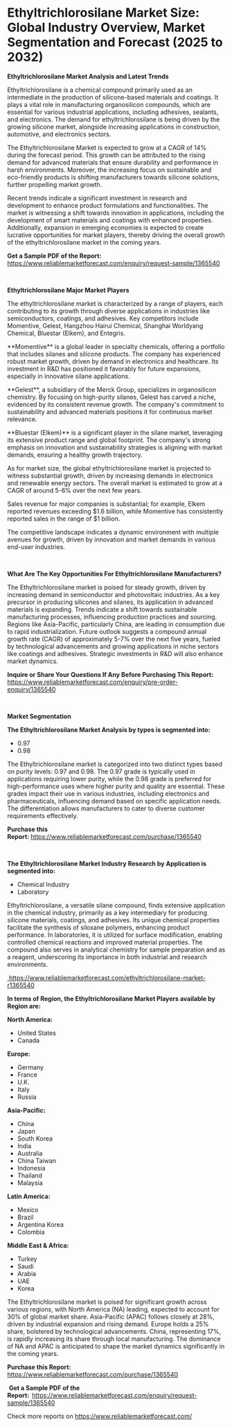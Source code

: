 <p><h1>Ethyltrichlorosilane Market Size: Global Industry Overview, Market Segmentation and Forecast (2025 to 2032)</h1></p><p><strong>Ethyltrichlorosilane Market Analysis and Latest Trends</strong></p>
<p><p>Ethyltrichlorosilane is a chemical compound primarily used as an intermediate in the production of silicone-based materials and coatings. It plays a vital role in manufacturing organosilicon compounds, which are essential for various industrial applications, including adhesives, sealants, and electronics. The demand for ethyltrichlorosilane is being driven by the growing silicone market, alongside increasing applications in construction, automotive, and electronics sectors.</p><p>The Ethyltrichlorosilane Market is expected to grow at a CAGR of 14% during the forecast period. This growth can be attributed to the rising demand for advanced materials that ensure durability and performance in harsh environments. Moreover, the increasing focus on sustainable and eco-friendly products is shifting manufacturers towards silicone solutions, further propelling market growth.</p><p>Recent trends indicate a significant investment in research and development to enhance product formulations and functionalities. The market is witnessing a shift towards innovation in applications, including the development of smart materials and coatings with enhanced properties. Additionally, expansion in emerging economies is expected to create lucrative opportunities for market players, thereby driving the overall growth of the ethyltrichlorosilane market in the coming years.</p></p>
<p><strong>Get a Sample PDF of the Report:&nbsp;</strong> <a href="https://www.reliablemarketforecast.com/enquiry/request-sample/1365540?utm_campaign=2288&utm_medium=2&utm_source=Github&utm_content=ia&utm_term=22032025&utm_id=ethyltrichlorosilane">https://www.reliablemarketforecast.com/enquiry/request-sample/1365540</a></p>
<p>&nbsp;</p>
<p><strong>Ethyltrichlorosilane Major Market Players</strong></p>
<p><p>The ethyltrichlorosilane market is characterized by a range of players, each contributing to its growth through diverse applications in industries like semiconductors, coatings, and adhesives. Key competitors include Momentive, Gelest, Hangzhou Hairui Chemical, Shanghai Worldyang Chemical, Bluestar (Elkem), and Entegris.</p><p>**Momentive** is a global leader in specialty chemicals, offering a portfolio that includes silanes and silicone products. The company has experienced robust market growth, driven by demand in electronics and healthcare. Its investment in R&D has positioned it favorably for future expansions, especially in innovative silane applications. </p><p>**Gelest**, a subsidiary of the Merck Group, specializes in organosilicon chemistry. By focusing on high-purity silanes, Gelest has carved a niche, evidenced by its consistent revenue growth. The company's commitment to sustainability and advanced materials positions it for continuous market relevance.</p><p>**Bluestar (Elkem)** is a significant player in the silane market, leveraging its extensive product range and global footprint. The company's strong emphasis on innovation and sustainability strategies is aligning with market demands, ensuring a healthy growth trajectory.</p><p>As for market size, the global ethyltrichlorosilane market is projected to witness substantial growth, driven by increasing demands in electronics and renewable energy sectors. The overall market is estimated to grow at a CAGR of around 5-6% over the next few years.</p><p>Sales revenue for major companies is substantial; for example, Elkem reported revenues exceeding $1.6 billion, while Momentive has consistently reported sales in the range of $1 billion.</p><p>The competitive landscape indicates a dynamic environment with multiple avenues for growth, driven by innovation and market demands in various end-user industries.</p></p>
<p>&nbsp;</p>
<p><strong>What Are The Key Opportunities For Ethyltrichlorosilane Manufacturers?</strong></p>
<p><p>The Ethyltrichlorosilane market is poised for steady growth, driven by increasing demand in semiconductor and photovoltaic industries. As a key precursor in producing silicones and silanes, its application in advanced materials is expanding. Trends indicate a shift towards sustainable manufacturing processes, influencing production practices and sourcing. Regions like Asia-Pacific, particularly China, are leading in consumption due to rapid industrialization. Future outlook suggests a compound annual growth rate (CAGR) of approximately 5-7% over the next five years, fueled by technological advancements and growing applications in niche sectors like coatings and adhesives. Strategic investments in R&D will also enhance market dynamics.</p></p>
<p><strong>Inquire or Share Your Questions If Any Before Purchasing This Report:</strong> <a href="https://www.reliablemarketforecast.com/enquiry/pre-order-enquiry/1365540?utm_campaign=2288&utm_medium=2&utm_source=Github&utm_content=ia&utm_term=22032025&utm_id=ethyltrichlorosilane">https://www.reliablemarketforecast.com/enquiry/pre-order-enquiry/1365540</a></p>
<p>&nbsp;</p>
<p><strong>Market Segmentation</strong></p>
<p><strong>The Ethyltrichlorosilane Market Analysis by types is segmented into:</strong></p>
<p><ul><li>0.97</li><li>0.98</li></ul></p>
<p><p>The Ethyltrichlorosilane market is categorized into two distinct types based on purity levels: 0.97 and 0.98. The 0.97 grade is typically used in applications requiring lower purity, while the 0.98 grade is preferred for high-performance uses where higher purity and quality are essential. These grades impact their use in various industries, including electronics and pharmaceuticals, influencing demand based on specific application needs. The differentiation allows manufacturers to cater to diverse customer requirements effectively.</p></p>
<p><strong>Purchase this Report:&nbsp;</strong><a href="https://www.reliablemarketforecast.com/purchase/1365540?utm_campaign=2288&utm_medium=2&utm_source=Github&utm_content=ia&utm_term=22032025&utm_id=ethyltrichlorosilane">https://www.reliablemarketforecast.com/purchase/1365540</a></p>
<p>&nbsp;</p>
<p><strong>The Ethyltrichlorosilane Market Industry Research by Application is segmented into:</strong></p>
<p><ul><li>Chemical Industry</li><li>Laboratory</li></ul></p>
<p><p>Ethyltrichlorosilane, a versatile silane compound, finds extensive application in the chemical industry, primarily as a key intermediary for producing silicone materials, coatings, and adhesives. Its unique chemical properties facilitate the synthesis of siloxane polymers, enhancing product performance. In laboratories, it is utilized for surface modification, enabling controlled chemical reactions and improved material properties. The compound also serves in analytical chemistry for sample preparation and as a reagent, underscoring its importance in both industrial and research environments.</p></p>
<p><a href="https://www.reliablemarketforecast.com/ethyltrichlorosilane-market-r1365540?utm_campaign=2288&utm_medium=2&utm_source=Github&utm_content=ia&utm_term=22032025&utm_id=ethyltrichlorosilane">&nbsp;https://www.reliablemarketforecast.com/ethyltrichlorosilane-market-r1365540</a></p>
<p><strong>In terms of Region, the Ethyltrichlorosilane Market Players available by Region are:</strong></p>
<p>
    <p> <strong> North America: </strong>
        <ul>
            <li>United States</li>
            <li>Canada</li>
        </ul>
        </p> 
    <p> <strong> Europe: </strong>
        <ul>
            <li>Germany</li>
            <li>France</li>
            <li>U.K.</li>
            <li>Italy</li>
            <li>Russia</li>
        </ul>
        </p> 
    <p> <strong> Asia-Pacific: </strong>
        <ul>
            <li>China</li>
            <li>Japan</li>
            <li>South Korea</li>
            <li>India</li>
            <li>Australia</li>
            <li>China Taiwan</li>
            <li>Indonesia</li>
            <li>Thailand</li>
            <li>Malaysia</li>
        </ul>
        </p> 
    <p> <strong> Latin America: </strong>
        <ul>
            <li>Mexico</li>
            <li>Brazil</li>
            <li>Argentina Korea</li>
            <li>Colombia</li>
        </ul>
        </p> 
    <p> <strong> Middle East & Africa: </strong>
        <ul>
            <li>Turkey</li>
            <li>Saudi</li>
            <li>Arabia</li>
            <li>UAE</li>
            <li>Korea</li>
        </ul>
    </p>
    </p>
<p><p>The Ethyltrichlorosilane market is poised for significant growth across various regions, with North America (NA) leading, expected to account for 30% of global market share. Asia-Pacific (APAC) follows closely at 28%, driven by industrial expansion and rising demand. Europe holds a 25% share, bolstered by technological advancements. China, representing 17%, is rapidly increasing its share through local manufacturing. The dominance of NA and APAC is anticipated to shape the market dynamics significantly in the coming years.</p></p>
<p><strong>Purchase this Report: </strong><a href="https://www.reliablemarketforecast.com/purchase/1365540?utm_campaign=2288&utm_medium=2&utm_source=Github&utm_content=ia&utm_term=22032025&utm_id=ethyltrichlorosilane">https://www.reliablemarketforecast.com/purchase/1365540</a></p>
<p>&nbsp;<strong>Get a Sample PDF of the Report:&nbsp;&nbsp;</strong><a href="https://www.reliablemarketforecast.com/enquiry/request-sample/1365540?utm_campaign=2288&utm_medium=2&utm_source=Github&utm_content=ia&utm_term=22032025&utm_id=ethyltrichlorosilane">https://www.reliablemarketforecast.com/enquiry/request-sample/1365540</a></p>
<p><strong></strong></p>
<p>Check more reports on <a href="https://www.reliablemarketforecast.com/?utm_campaign=2288&utm_medium=2&utm_source=Github&utm_content=ia&utm_term=22032025&utm_id=ethyltrichlorosilane">https://www.reliablemarketforecast.com/</a></p>